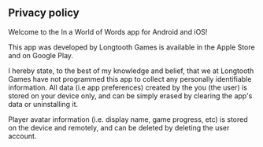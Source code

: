 ## Privacy policy

Welcome to the In a World of Words app for Android and iOS!

This app was developed by Longtooth Games is available in the Apple Store and on Google Play.

I hereby state, to the best of my knowledge and belief, that we at Longtooth Games have not programmed this app to collect any personally identifiable information. All data (i.e app preferences) created by the you (the user) is stored on your device only, and can be simply erased by clearing the app's data or uninstalling it.

Player avatar information (i.e. display name, game progress, etc) is stored on the device and remotely, and can be deleted by deleting the user account.



